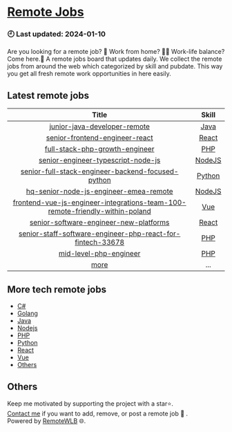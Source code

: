 # [Remote Jobs](https://github.com/RemoteWLB/remote-jobs)  
### 🕘 Last updated: 2024-01-10  
Are you looking for a remote job? 💼 Work from home? 👩‍💻 Work-life balance?  
Come here.🎁 A remote jobs board that updates daily. We collect the remote jobs from around the web which categorized by skill and pubdate. This way you get all fresh remote work opportunities in here easily.  
  
## Latest remote jobs
| Title | Skill |  
|:-----:|:-----:|  
| [junior-java-developer-remote](#https://github.com/RemoteWLB/remote-jobs/tree/main/jobs/Java/2024-01/junior-java-developer-remote) | [Java](#https://github.com/RemoteWLB/remote-jobs/tree/main/jobs/Java/) |  
| [senior-frontend-engineer-react](#https://github.com/RemoteWLB/remote-jobs/tree/main/jobs/React/2024-01/senior-frontend-engineer-react) | [React](#https://github.com/RemoteWLB/remote-jobs/tree/main/jobs/React/) |  
| [full-stack-php-growth-engineer](#https://github.com/RemoteWLB/remote-jobs/tree/main/jobs/PHP/2024-01/full-stack-php-growth-engineer) | [PHP](#https://github.com/RemoteWLB/remote-jobs/tree/main/jobs/PHP/) |  
| [senior-engineer-typescript-node-js](#https://github.com/RemoteWLB/remote-jobs/tree/main/jobs/NodeJS/2024-01/senior-engineer-typescript-node-js) | [NodeJS](#https://github.com/RemoteWLB/remote-jobs/tree/main/jobs/NodeJS/) |  
| [senior-full-stack-engineer-backend-focused-python](#https://github.com/RemoteWLB/remote-jobs/tree/main/jobs/Python/2024-01/senior-full-stack-engineer-backend-focused-python) | [Python](#https://github.com/RemoteWLB/remote-jobs/tree/main/jobs/Python/) |  
| [hq-senior-node-js-engineer-emea-remote](#https://github.com/RemoteWLB/remote-jobs/tree/main/jobs/NodeJS/2024-01/hq-senior-node-js-engineer-emea-remote) | [NodeJS](#https://github.com/RemoteWLB/remote-jobs/tree/main/jobs/NodeJS/) |  
| [frontend-vue-js-engineer-integrations-team-100-remote-friendly-within-poland](#https://github.com/RemoteWLB/remote-jobs/tree/main/jobs/Vue/2024-01/frontend-vue-js-engineer-integrations-team-100-remote-friendly-within-poland) | [Vue](#https://github.com/RemoteWLB/remote-jobs/tree/main/jobs/Vue/) |  
| [senior-software-engineer-new-platforms](#https://github.com/RemoteWLB/remote-jobs/tree/main/jobs/React/2024-01/senior-software-engineer-new-platforms) | [React](#https://github.com/RemoteWLB/remote-jobs/tree/main/jobs/React/) |  
| [senior-staff-software-engineer-php-react-for-fintech-33678](#https://github.com/RemoteWLB/remote-jobs/tree/main/jobs/PHP/2024-01/senior-staff-software-engineer-php-react-for-fintech-33678) | [PHP](#https://github.com/RemoteWLB/remote-jobs/tree/main/jobs/PHP/) |  
| [mid-level-php-engineer](#https://github.com/RemoteWLB/remote-jobs/tree/main/jobs/PHP/2024-01/mid-level-php-engineer) | [PHP](#https://github.com/RemoteWLB/remote-jobs/tree/main/jobs/PHP/) |  
| [more](#https://github.com/RemoteWLB/remote-jobs/tree/main/jobs) | ... |  
## More tech remote jobs  
* [C#](#https://github.com/RemoteWLB/remote-jobs/tree/main/jobs/C#)  
* [Golang](#https://github.com/RemoteWLB/remote-jobs/tree/main/jobs/Golang)   
* [Java](#https://github.com/RemoteWLB/remote-jobs/tree/main/jobs/Java)   
* [Nodejs](#https://github.com/RemoteWLB/remote-jobs/tree/main/jobs/Nodejs)   
* [PHP](#https://github.com/RemoteWLB/remote-jobs/tree/main/jobs/PHP)   
* [Python](#https://github.com/RemoteWLB/remote-jobs/tree/main/jobs/Python)   
* [React](#https://github.com/RemoteWLB/remote-jobs/tree/main/jobs/React)   
* [Vue](#https://github.com/RemoteWLB/remote-jobs/tree/main/jobs/Vue)   
* [Others](#https://github.com/RemoteWLB/remote-jobs/tree/main/jobs/Others)  
## Others  
Keep me motivated by supporting the project with a star⭐.  
[Contact me](https://remotewlb.com/about) if you want to add, remove, or post a remote job 💼 .  
Powered by [RemoteWLB](https://remotewlb.com) 🌐.


